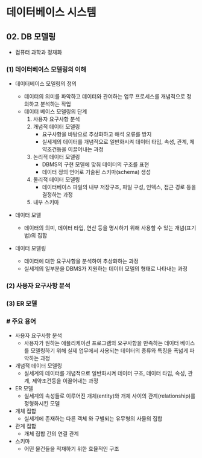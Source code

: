 # 데이터베이스 시스템

## 02. DB 모델링

- 컴퓨터 과학과 정재화

### (1) 데이터베이스 모델링의 이해

- 데이터베이스 모델링의 정의
    - 데이터의 의미를 파악하고 데이터와 관여하는 업무 프로세스를 개념적으로 정의하고 분석하는 작업
    - 데이터 베이스 모델링의 단계
        1. 사용자 요구사항 분석
        2. 개념적 데이터 모델링
            - 요구사항을 바탕으로 추상화하고 해석 오류를 방지
            - 실세계의 데이터를 개념적으로 일반화시켜 데이터 타입, 속성, 관계, 제약조건등을 이끌어내는 과정
        3. 논리적 데이터 모델링
            - DBMS의 구현 모델에 맞춰 데이터의 구조를 표현
            - 데이터 정의 언어로 기술된 스키마(schema) 생성
        4. 물리적 데이터 모델링
            - 데이터베이스 파일의 내부 저장구조, 파일 구성, 인덱스, 접근 경로 등을 결정하는 과정
        5. 내부 스키마

- 데이터 모델
    - 데이터의 의미, 데이터 타입, 연산 등을 명시하기 위해 사용할 수 있는 개념(표기법)의 집합
- 데이터 모델링
    - 데이터에 대한 요구사항을 분석하여 추상화하는 과정
    - 실세계의 일부분을 DBMS가 지원하는 데이터 모델의 형태로 나타내는 과정

### (2) 사용자 요구사항 분석

### (3) ER 모델

### # 주요 용어

- 사용자 요구사항 분석
    - 사용자가 원하는 애플리케이션 프로그램의 요구사항을 만족하는 데이터 베이스를 모델링하기 위해 실제 업무에서 사용되는 데이터의 종류와 특징을 폭넓게 파악하는 과정
- 개념적 데이터 모델링
    - 실세계의 데이터를 개념적으로 일반화시켜 데이터 구조, 데이터 타입, 속성, 관계, 제약조건등을 이끌어내는 과정
- ER 모델
    - 실세계의 속성들로 이루어진 개체(entity)와 개체 사이의 관계(relationship)를 정형화시킨 모델
- 개체 집합
    - 실세계에 존재하는 다른 객체 와 구별되는 유무형의 사물의 집합
- 관계 집합
    - 개체 집합 간의 연결 관계
- 스키마
    - 어떤 물건들을 적재하기 위한 효율적인 구조